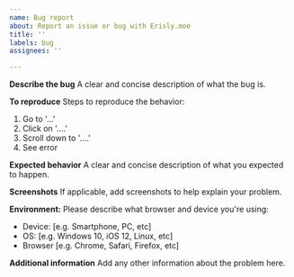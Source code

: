 ```yaml
---
name: Bug report
about: Report an issue or bug with Erisly.moe
title: ''
labels: bug
assignees: ''

---
```


**Describe the bug**
A clear and concise description of what the bug is.

**To reproduce**
Steps to reproduce the behavior:
1. Go to '...'
2. Click on '....'
3. Scroll down to '....'
4. See error

**Expected behavior**
A clear and concise description of what you expected to happen.

**Screenshots**
If applicable, add screenshots to help explain your problem.

**Environment:**
Please describe what browser and device you're using:
 - Device: [e.g. Smartphone, PC, etc]
 - OS: [e.g. Windows 10, iOS 12, Linux, etc]
 - Browser [e.g. Chrome, Safari, Firefox, etc]

**Additional information**
Add any other information about the problem here.
